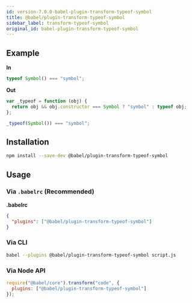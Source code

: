 ```yaml
---
id: version-7.0.0-babel-plugin-transform-typeof-symbol
title: @babel/plugin-transform-typeof-symbol
sidebar_label: transform-typeof-symbol
original_id: babel-plugin-transform-typeof-symbol
---
```


## Example

**In**

```javascript
typeof Symbol() === "symbol";
```

**Out**

```javascript
var _typeof = function (obj) {
  return obj && obj.constructor === Symbol ? "symbol" : typeof obj;
};

_typeof(Symbol()) === "symbol";
```

## Installation

```sh
npm install --save-dev @babel/plugin-transform-typeof-symbol
```

## Usage

### Via `.babelrc` (Recommended)

**.babelrc**

```json
{
  "plugins": ["@babel/plugin-transform-typeof-symbol"]
}
```

### Via CLI

```sh
babel --plugins @babel/plugin-transform-typeof-symbol script.js
```

### Via Node API

```javascript
require("@babel/core").transform("code", {
  plugins: ["@babel/plugin-transform-typeof-symbol"]
});
```

